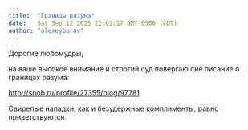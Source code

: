```yaml
---
title:  "Границы разума"
date:   Sat Sep 12 2015 22:03:17 GMT-0500 (CDT)
author: "alexeyburov"
---
```


Дорогие любомудры,

на ваше высокое внимание и строгий суд повергаю сие писание о границах разума:

http://snob.ru/profile/27355/blog/97781

Свирепые нападки, как и безудержные комплименты, равно приветствуются.